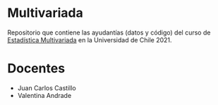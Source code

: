 # Multivariada
Repositorio que contiene las ayudantías (datos y código) del curso de [Estadística Multivariada](https://multivariada.netlify.app/) en la Universidad de Chile 2021. 

# Docentes
- Juan Carlos Castillo
- Valentina Andrade
